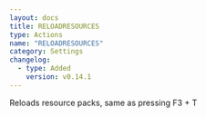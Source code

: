 ```yaml
---
layout: docs
title: RELOADRESOURCES
type: Actions
name: "RELOADRESOURCES"
category: Settings
changelog:
  - type: Added
    version: v0.14.1
---
```

Reloads resource packs, same as pressing F3 + T
